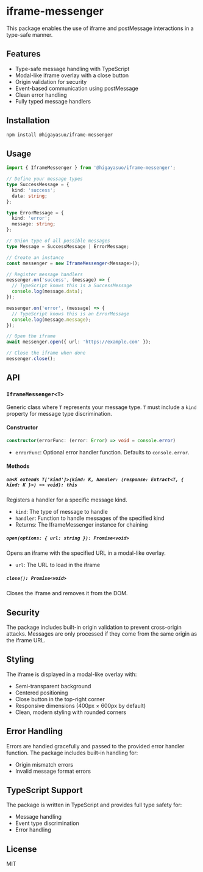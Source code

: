 # iframe-messenger

This package enables the use of iframe and postMessage interactions in a type-safe manner.

## Features

- Type-safe message handling with TypeScript
- Modal-like iframe overlay with a close button
- Origin validation for security
- Event-based communication using postMessage
- Clean error handling
- Fully typed message handlers

## Installation

```bash
npm install @higayasuo/iframe-messenger
```

## Usage

```typescript
import { IframeMessenger } from '@higayasuo/iframe-messenger';

// Define your message types
type SuccessMessage = {
  kind: 'success';
  data: string;
};

type ErrorMessage = {
  kind: 'error';
  message: string;
};

// Union type of all possible messages
type Message = SuccessMessage | ErrorMessage;

// Create an instance
const messenger = new IframeMessenger<Message>();

// Register message handlers
messenger.on('success', (message) => {
  // TypeScript knows this is a SuccessMessage
  console.log(message.data);
});

messenger.on('error', (message) => {
  // TypeScript knows this is an ErrorMessage
  console.log(message.message);
});

// Open the iframe
await messenger.open({ url: 'https://example.com' });

// Close the iframe when done
messenger.close();
```

## API

### `IframeMessenger<T>`

Generic class where `T` represents your message type. `T` must include a `kind` property for message type discrimination.

#### Constructor

```typescript
constructor(errorFunc: (error: Error) => void = console.error)
```

- `errorFunc`: Optional error handler function. Defaults to `console.error`.

#### Methods

##### `on<K extends T['kind']>(kind: K, handler: (response: Extract<T, { kind: K }>) => void): this`

Registers a handler for a specific message kind.

- `kind`: The type of message to handle
- `handler`: Function to handle messages of the specified kind
- Returns: The IframeMessenger instance for chaining

##### `open(options: { url: string }): Promise<void>`

Opens an iframe with the specified URL in a modal-like overlay.

- `url`: The URL to load in the iframe

##### `close(): Promise<void>`

Closes the iframe and removes it from the DOM.

## Security

The package includes built-in origin validation to prevent cross-origin attacks. Messages are only processed if they come from the same origin as the iframe URL.

## Styling

The iframe is displayed in a modal-like overlay with:
- Semi-transparent background
- Centered positioning
- Close button in the top-right corner
- Responsive dimensions (400px × 600px by default)
- Clean, modern styling with rounded corners

## Error Handling

Errors are handled gracefully and passed to the provided error handler function. The package includes built-in handling for:
- Origin mismatch errors
- Invalid message format errors

## TypeScript Support

The package is written in TypeScript and provides full type safety for:
- Message handling
- Event type discrimination
- Error handling

## License

MIT

